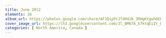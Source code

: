 ```yaml
---
title: June 2012
elements: 16
album_url: https://photos.google.com/share/AF1QipPcJTdH428_3RHgKtgw56EHf-vfsr1Xw9qLsmNtCVPKYMqnvLnfHY4h7mpSMQId_A?key=azVyeUt0SmxZNW9RQlFRcHc4LUNpU3Z5c0hEX0JB
cover_image_url: https://lh3.googleusercontent.com/Jl_BM67A_S7ktqEiIY_D89XBed8pMeGHW6pyNgkJSrTiiDUZcZVZvfklqQG63Kkpml2lMkRIA0-Ei0jEAovgtnVFd9s9ryG-cvY9MncBZ_ee4gQtIaVRCeJIq4th60eM6ZvJYUf9maLf7k6NTOO_ZCHt4HpOW9hh-KiD5HjQE3Zpe21QgTFVH0e89xwW_gUXGm7GwnshSLKTZuub9uDWkujmzMzB3IQbuYLHFwdeI6nD58NY6yKnMpqoxpZcKws4Clgnx5CGbmjbsulmcRsBGZB3057x3FiYjVcy9u7Y3WhqWYUHswbviQBIRFyhR3enLnKksgBA-3N1Xn8A0AJfpnGn6VkuP9aw0t3QULuwqTm5ESqFvGtZOaksSKC2go6fDlsFvhlVSSWl_jmnc6TAcwU_lhDmlYbL42cGX-IMkYH7nfWcEL37yv59sAUIP6Pd2Fcqg6CVsKiPVjLkAIC_x1l3Fhfn2hLRjE79vsabldixqhTA4IDVtRPx8CjmVGuCY7_5b2QTA55-J0BOEdJDxDheuwz-eMi6NCAEK7O2IM1DLNxxy60c0MbmYzNkr7nkAMMA6ZIDe1do4U2G9eEGXxqerYjHIvbYvPgz1Kn2WDwlNbWxq05tMC1-A1dZWOZhldU8P4157BzQqL-T7_bkw_G4=s195-p-k-no
categories: [ North America, Canada ]
---
```

